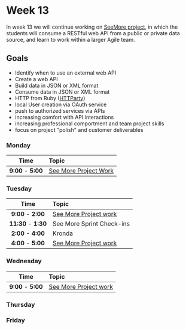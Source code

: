 # Week 13

In week 13 we will continue working on [SeeMore project](see-more.md), in which the students will consume a RESTful web API from a public or private data source, and learn to work within a larger Agile team.

## Goals
- Identify when to use an external web API
- Create a web API
- Build data in JSON or XML format
- Consume data in JSON or XML format
- HTTP from Ruby ([HTTParty](https://github.com/jnunemaker/httparty))
- local User creation via OAuth service
- push to authorized services via APIs
- increasing comfort with API interactions
- increasing professional comportment and team project skills
- focus on project "polish" and customer deliverables

### Monday

| Time              | Topic               |
|:-----------------:|:--------------------|
| **9:00** - **5:00** | [See More Project Work](see-more.md) |

### Tuesday

| Time              | Topic               |
|:-----------------:|:--------------------|
| **9:00** - **2:00** | [See More Project work](see-more.md) |
| **11:30** - **1:30** | See More Sprint Check-ins
| **2:00 - 4:00**      | Kronda |
| **4:00** - **5:00** | [See More Project work](see-more.md) |

### Wednesday

| Time              | Topic               |
|:-----------------:|:--------------------|
| **9:00** - **5:00** | [See More Project work](see-more.md) |

### Thursday


### Friday
